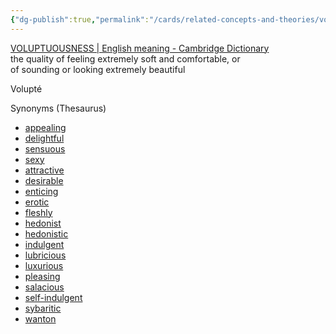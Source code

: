 ```yaml
---
{"dg-publish":true,"permalink":"/cards/related-concepts-and-theories/voluptuousness/","noteIcon":"1","created":"2023-01-21T14:58:39.567+01:00","updated":"2023-01-21T15:31:27.365+01:00"}
---
```



[VOLUPTUOUSNESS | English meaning - Cambridge Dictionary](https://dictionary.cambridge.org/dictionary/english/voluptuousness)
the quality of feeling extremely soft and comfortable, or of sounding or looking extremely beautiful

Volupté

Synonyms (Thesaurus)
-   [appealing](https://www.thesaurus.com/browse/appealing)
-   [delightful](https://www.thesaurus.com/browse/delightful)
-   [sensuous](https://www.thesaurus.com/browse/sensuous)
-   [sexy](https://www.thesaurus.com/browse/sexy)
-   [attractive](https://www.thesaurus.com/browse/attractive)
-   [desirable](https://www.thesaurus.com/browse/desirable)
-   [enticing](https://www.thesaurus.com/browse/enticing)
-   [erotic](https://www.thesaurus.com/browse/erotic)
-   [fleshly](https://www.thesaurus.com/browse/fleshly)
-   [hedonist](https://www.thesaurus.com/browse/hedonist)
-   [hedonistic](https://www.thesaurus.com/browse/hedonistic)
-   [indulgent](https://www.thesaurus.com/browse/indulgent)
-   [lubricious](https://www.thesaurus.com/browse/lubricious)
-   [luxurious](https://www.thesaurus.com/browse/luxurious)
-   [pleasing](https://www.thesaurus.com/browse/pleasing)
-   [salacious](https://www.thesaurus.com/browse/salacious)
-   [self-indulgent](https://www.thesaurus.com/browse/self-indulgent)
-   [sybaritic](https://www.thesaurus.com/browse/sybaritic)
-   [wanton](https://www.thesaurus.com/browse/wanton)